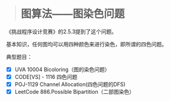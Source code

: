 > # 图算法——图染色问题

《挑战程序设计竞赛》的2.5.3提到了这个问题。

基本知识，任何图均可以用四种颜色来进行染色，即所谓的四色问题。

典型题目：

- [x] UVA 10004 Bicoloring（图的染色问题）
- [x] CODE[VS] - 1116 四色问题
- [x] POJ-1129 Channel Allocation(四色问题的DFS)
- [x] LeetCode 886.Possible Bipartition（二部图染色）